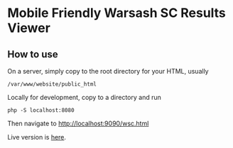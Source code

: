 # Mobile Friendly Warsash SC Results Viewer

## How to use
On a server, simply copy to the root directory for your HTML, usually 
```
/var/www/website/public_html
```

Locally for development, copy to a directory and run
```
php -S localhost:8080
```
Then navigate to [http://localhost:9090/wsc.html](http://localhost:9090/wsc.html)

Live version is [here](https://www.nickthorne.com/wsc.html).